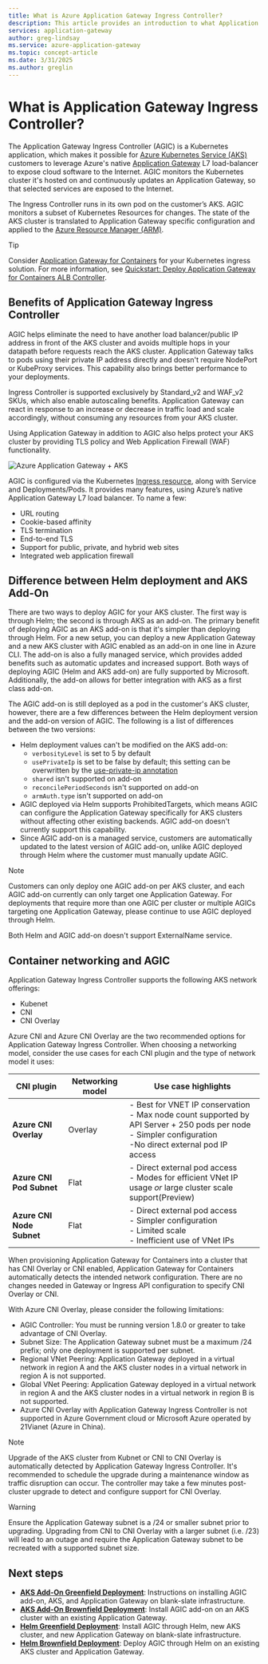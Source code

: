 ```yaml
---
title: What is Azure Application Gateway Ingress Controller?
description: This article provides an introduction to what Application Gateway Ingress Controller is. 
services: application-gateway
author: greg-lindsay
ms.service: azure-application-gateway
ms.topic: concept-article
ms.date: 3/31/2025
ms.author: greglin
---
```


# What is Application Gateway Ingress Controller?
The Application Gateway Ingress Controller (AGIC) is a Kubernetes application, which makes it possible for [Azure Kubernetes Service (AKS)](https://azure.microsoft.com/services/kubernetes-service/) customers to leverage Azure's native [Application Gateway](https://azure.microsoft.com/services/application-gateway/) L7 load-balancer to expose cloud software to the Internet. AGIC monitors the Kubernetes cluster it's hosted on and continuously updates an Application Gateway, so that selected services are exposed to the Internet.

The Ingress Controller runs in its own pod on the customer’s AKS. AGIC monitors a subset of Kubernetes Resources for changes. The state of the AKS cluster is translated to Application Gateway specific configuration and applied to the [Azure Resource Manager (ARM)](../azure-resource-manager/management/overview.md).

> [!TIP]
> Consider [Application Gateway for Containers](for-containers/overview.md) for your Kubernetes ingress solution. For more information, see [Quickstart: Deploy Application Gateway for Containers ALB Controller](for-containers/quickstart-deploy-application-gateway-for-containers-alb-controller.md).

## Benefits of Application Gateway Ingress Controller
AGIC helps eliminate the need to have another load balancer/public IP address in front of the AKS cluster and avoids multiple hops in your datapath before requests reach the AKS cluster. Application Gateway talks to pods using their private IP address directly and doesn't require NodePort or KubeProxy services. This capability also brings better performance to your deployments.

Ingress Controller is supported exclusively by Standard_v2 and WAF_v2 SKUs, which also enable autoscaling benefits. Application Gateway can react in response to an increase or decrease in traffic load and scale accordingly, without consuming any resources from your AKS cluster.

Using Application Gateway in addition to AGIC also helps protect your AKS cluster by providing TLS policy and Web Application Firewall (WAF) functionality.

![Azure Application Gateway + AKS](./media/application-gateway-ingress-controller-overview/architecture.png)

AGIC is configured via the Kubernetes [Ingress resource](https://kubernetes.io/docs/concepts/services-networking/ingress/), along with Service and Deployments/Pods. It provides many features, using Azure’s native Application Gateway L7 load balancer. To name a few:
  - URL routing
  - Cookie-based affinity
  - TLS termination
  - End-to-end TLS
  - Support for public, private, and hybrid web sites
  - Integrated web application firewall

## Difference between Helm deployment and AKS Add-On
There are two ways to deploy AGIC for your AKS cluster. The first way is through Helm; the second is through AKS as an add-on. The primary benefit of deploying AGIC as an AKS add-on is that it's simpler than deploying through Helm. For a new setup, you can deploy a new Application Gateway and a new AKS cluster with AGIC enabled as an add-on in one line in Azure CLI. The add-on is also a fully managed service, which provides added benefits such as automatic updates and increased support. Both ways of deploying AGIC (Helm and AKS add-on) are fully supported by Microsoft. Additionally, the add-on allows for better integration with AKS as a first class add-on.

The AGIC add-on is still deployed as a pod in the customer's AKS cluster, however, there are a few differences between the Helm deployment version and the add-on version of AGIC. The following is a list of differences between the two versions: 
  - Helm deployment values can't be modified on the AKS add-on:
    - `verbosityLevel` is set to 5 by default
    - `usePrivateIp` is set to be false by default; this setting can be overwritten by the [use-private-ip annotation](ingress-controller-annotations.md#use-private-ip)
    - `shared` isn't supported on add-on 
    - `reconcilePeriodSeconds` isn't supported on add-on
    - `armAuth.type` isn't supported on add-on
  - AGIC deployed via Helm supports ProhibitedTargets, which means AGIC can configure the Application Gateway specifically for AKS clusters without affecting other existing backends. AGIC add-on doesn't currently support this capability. 
  - Since AGIC add-on is a managed service, customers are automatically updated to the latest version of AGIC add-on, unlike AGIC deployed through Helm where the customer must manually update AGIC. 

> [!NOTE]
> Customers can only deploy one AGIC add-on per AKS cluster, and each AGIC add-on currently can only target one Application Gateway. For deployments that require more than one AGIC per cluster or multiple AGICs targeting one Application Gateway, please continue to use AGIC deployed through Helm.
>
> Both Helm and AGIC add-on doesn't support ExternalName service.

## Container networking and AGIC

Application Gateway Ingress Controller supports the following AKS network offerings:

- Kubenet
- CNI
- CNI Overlay

Azure CNI and Azure CNI Overlay are the two recommended options for Application Gateway Ingress Controller.  When choosing a networking model, consider the use cases for each CNI plugin and the type of network model it uses:

| CNI plugin | Networking model | Use case highlights |
|-------------|----------------------|-----------------------|
| **Azure CNI Overlay** | Overlay | - Best for VNET IP conservation<br/>- Max node count supported by API Server + 250 pods per node<br/>- Simpler configuration<br/> -No direct external pod IP access |
| **Azure CNI Pod Subnet** | Flat | - Direct external pod access<br/>- Modes for efficient VNet IP usage _or_ large cluster scale support(Preview) |
| **Azure CNI Node Subnet** | Flat | - Direct external pod access<br/>- Simpler configuration <br/>- Limited scale <br/>- Inefficient use of VNet IPs |

When provisioning Application Gateway for Containers into a cluster that has CNI Overlay or CNI enabled, Application Gateway for Containers automatically detects the intended network configuration. There are no changes needed in Gateway or Ingress API configuration to specify CNI Overlay or CNI.

With Azure CNI Overlay, please consider the following limitations:

* AGIC Controller: You must be running version 1.8.0 or greater to take advantage of CNI Overlay.
* Subnet Size: The Application Gateway subnet must be a maximum /24 prefix; only one deployment is supported per subnet.
* Regional VNet Peering: Application Gateway deployed in a virtual network in region A and the AKS cluster nodes in a virtual network in region A is not supported.
* Global VNet Peering: Application Gateway deployed in a virtual network in region A and the AKS cluster nodes in a virtual network in region B is not supported.
* Azure CNI Overlay with Application Gateway Ingress Controller is not supported in Azure Government cloud or Microsoft Azure operated by 21Vianet (Azure in China).

>[!Note]
>Upgrade of the AKS cluster from Kubnet or CNI to CNI Overlay is automatically detected by Application Gateway Ingress Controller. It's recommended to schedule the upgrade during a maintenance window as traffic disruption can occur. The controller may take a few minutes post-cluster upgrade to detect and configure support for CNI Overlay.

>[!WARNING]
> Ensure the Application Gateway subnet is a /24 or smaller subnet prior to upgrading. Upgrading from CNI to CNI Overlay with a larger subnet (i.e. /23) will lead to an outage and require the Application Gateway subnet to be recreated with a supported subnet size.

## Next steps
- [**AKS Add-On Greenfield Deployment**](tutorial-ingress-controller-add-on-new.md): Instructions on installing AGIC add-on, AKS, and Application Gateway on blank-slate infrastructure.
- [**AKS Add-On Brownfield Deployment**](tutorial-ingress-controller-add-on-existing.md): Install AGIC add-on on an AKS cluster with an existing Application Gateway.
- [**Helm Greenfield Deployment**](ingress-controller-install-new.md): Install AGIC through Helm, new AKS cluster, and new Application Gateway on blank-slate infrastructure.
- [**Helm Brownfield Deployment**](ingress-controller-install-existing.md): Deploy AGIC through Helm on an existing AKS cluster and Application Gateway.
